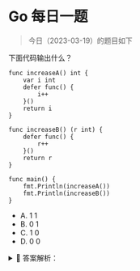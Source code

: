 # Go 每日一题

> 今日（2023-03-19）的题目如下

下面代码输出什么？

```golang
func increaseA() int {
	var i int
	defer func() {
		i++
	}()
	return i
}

func increaseB() (r int) {
	defer func() {
		r++
	}()
	return r
}

func main() {
	fmt.Println(increaseA())
	fmt.Println(increaseB())
}
```

- A. 1 1
- B. 0 1
- C. 1 0
- D. 0 0


<details>
<summary style="cursor: pointer">🔑 答案解析：</summary>
<div>

参考答案及解析：B。

知识点：defer、返回值。注意一下，increaseA() 的返回参数是匿名，increaseB() 是具名。关于 defer 与返回值的知识点，后面我会写篇文章详细分析，到时候可以看下文章的讲解。

---

### 7楼

错，对，对，错 3是个知识点：当多值赋值时，:= 左边的变量无论声明与否都可以

### 10楼

2、3 对；赋值多个变量，只要有一个变量时新的，就可以用“:=”

### 11楼

“当多值赋值时，:= 左边的变量无论声明与否都可以” 小编在吗？应该是，“至少有一个变量是新的”

### 16楼

```golang
var a, b int
a, b := 1, 2
```

多赋值，至少有一个变量是新的


</div>
</details>
